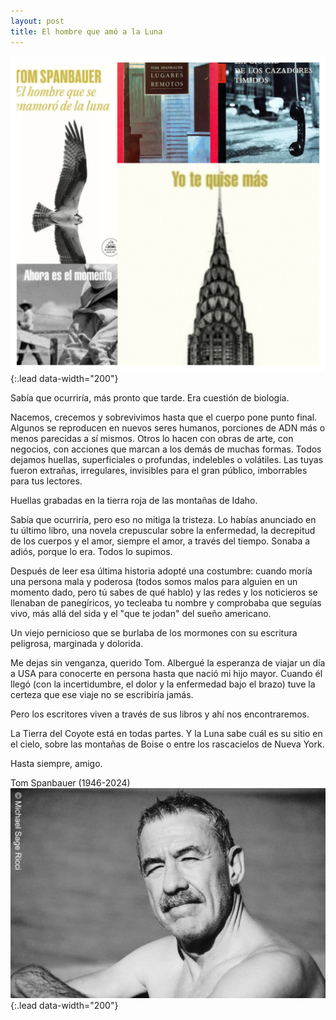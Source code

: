```yaml
---
layout: post
title: El hombre que amó a la Luna
---
```


![Novelas de Tom Spanbauer](/assets/img/Collage_novelas_Spanbauer.jpg){:.lead data-width="200"}

Sabía que ocurriría, más pronto que tarde. Era cuestión de biología.

Nacemos, crecemos y sobrevivimos hasta que el cuerpo pone punto final. Algunos se reproducen en nuevos seres humanos, porciones de ADN más o menos parecidas a sí mismos. Otros lo hacen con obras de arte, con negocios, con acciones que marcan a los demás de muchas formas. Todos dejamos huellas, superficiales o profundas, indelebles o volátiles. Las tuyas fueron extrañas, irregulares, invisibles para el gran público, imborrables para tus lectores. 

Huellas grabadas en la tierra roja de las montañas de Idaho.

Sabía que ocurriría, pero eso no mitiga la tristeza. Lo habías anunciado en tu último libro, una novela crepuscular sobre la enfermedad, la decrepitud de los cuerpos y el amor, siempre el amor, a través del tiempo. Sonaba a adiós, porque lo era. Todos lo supimos.

Después de leer esa última historia adopté una costumbre: cuando moría una persona mala y poderosa (todos somos malos para alguien en un momento dado, pero tú sabes de qué hablo) y las redes y los noticieros se llenaban de panegíricos, yo tecleaba tu nombre y comprobaba que seguías vivo, más allá del sida y el "que te jodan" del sueño americano. 

Un viejo pernicioso que se burlaba de los mormones con su escritura peligrosa, marginada y dolorida.

Me dejas sin venganza, querido Tom. Albergué la esperanza de viajar un día a USA para conocerte en persona hasta que nació mi hijo mayor. Cuando él llegó (con la incertidumbre, el dolor y la enfermedad bajo el brazo) tuve la certeza que ese viaje no se escribiría jamás. 

Pero los escritores viven a través de sus libros y ahí nos encontraremos. 

La Tierra del Coyote está en todas partes. Y la Luna sabe cuál es su sitio en el cielo, sobre las montañas de Boise o entre los rascacielos de Nueva York. 

Hasta siempre, amigo.

Tom Spanbauer (1946-2024) 
![Tom Spanbauer](/assets/img/Tom_Spanbauer.jpg){:.lead data-width="200"}